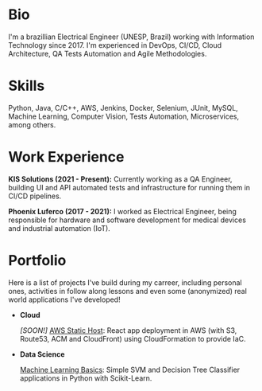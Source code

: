 # Bio

I'm a brazillian Electrical Engineer (UNESP, Brazil) working with Information Technology since 2017. I'm experienced in DevOps, CI/CD, Cloud Architecture, QA Tests Automation and Agile Methodologies.

# Skills

Python, Java, C/C++, AWS, Jenkins, Docker, Selenium, JUnit, MySQL, Machine Learning, Computer Vision, Tests Automation, Microservices, among others.

# Work Experience

**KIS Solutions (2021 - Present):** Currently working as a QA Engineer, building UI and API automated tests and infrastructure for running them in CI/CD pipelines.

**Phoenix Luferco (2017 - 2021):** I worked as Electrical Engineer, being responsible for hardware and software development for medical devices and industrial automation (IoT).

# Portfolio

Here is a list of projects I've build during my carreer, including personal ones, activities in follow along lessons and even some (anonymized) real world applications I've developed!

- **Cloud**

    *[SOON!]* [AWS Static Host](https://github.com/lucastosetto/): React app deployment in AWS (with S3, Route53, ACM and CloudFront) using CloudFormation to provide IaC.

- **Data Science**

    [Machine Learning Basics](https://github.com/lucastosetto/machine-learning-basics): Simple SVM and Decision Tree Classifier applications in Python with Scikit-Learn.
